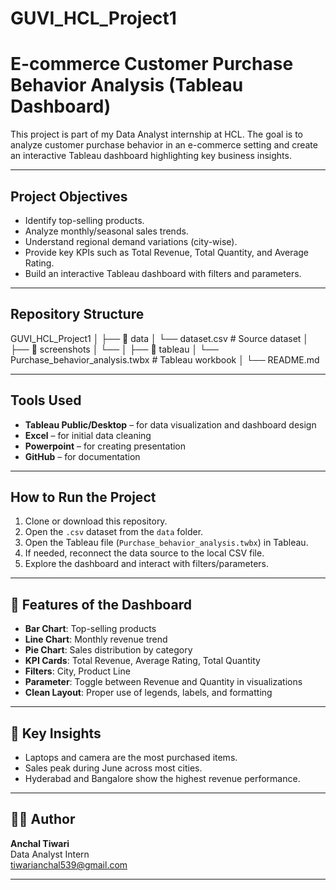 # GUVI_HCL_Project1
# E-commerce Customer Purchase Behavior Analysis (Tableau Dashboard)

This project is part of my Data Analyst internship at HCL. The goal is to analyze customer purchase behavior in an e-commerce setting and create an interactive Tableau dashboard highlighting key business insights.

---

## Project Objectives

- Identify top-selling products.
- Analyze monthly/seasonal sales trends.
- Understand regional demand variations (city-wise).
- Provide key KPIs such as Total Revenue, Total Quantity, and Average Rating.
- Build an interactive Tableau dashboard with filters and parameters.

---

## Repository Structure

GUVI_HCL_Project1
│
├── 📂 data
│ └── dataset.csv # Source dataset
│
├── 📂 screenshots
│ └── 
│
├── 📂 tableau
│ └── Purchase_behavior_analysis.twbx # Tableau workbook
│
└── README.md



---

## Tools Used

- **Tableau Public/Desktop** – for data visualization and dashboard design
- **Excel** – for initial data cleaning
- **Powerpoint** – for creating presentation
- **GitHub** – for documentation

---

## How to Run the Project

1. Clone or download this repository.
2. Open the `.csv` dataset from the `data` folder.
3. Open the Tableau file (`Purchase_behavior_analysis.twbx`) in Tableau.
4. If needed, reconnect the data source to the local CSV file.
5. Explore the dashboard and interact with filters/parameters.

---

## 📌 Features of the Dashboard

- **Bar Chart**: Top-selling products
- **Line Chart**: Monthly revenue trend
- **Pie Chart**: Sales distribution by category
- **KPI Cards**: Total Revenue, Average Rating, Total Quantity
- **Filters**: City, Product Line
- **Parameter**: Toggle between Revenue and Quantity in visualizations
- **Clean Layout**: Proper use of legends, labels, and formatting

---

## 🧠 Key Insights

- Laptops and camera are the most purchased items.
- Sales peak during June across most cities.
- Hyderabad and Bangalore show the highest revenue performance.

---

## 🙋‍♂️ Author

**Anchal Tiwari**  
Data Analyst Intern  
tiwarianchal539@gmail.com

---

